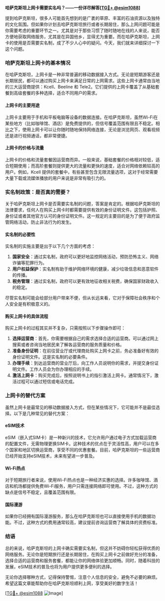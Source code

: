 **哈萨克斯坦上网卡需要实名吗？——一份详尽解答[[TG💪+ @esim1088](https://t.me/s/esim1088)]**

提到哈萨克斯坦，很多人可能首先想到的是广袤的草原、丰富的石油资源以及独特的文化氛围。但如果你计划去哈萨克斯坦旅行或者长期居住，那么上网问题可能是你需要考虑的重要环节之一。尤其是对于那些习惯了随时随地在线的人来说，能否方便地获取网络服务，尤其是在异国他乡，显得尤为重要。而在哈萨克斯坦，上网卡的使用是否需要实名制，成了不少人心中的疑问。今天，我们就来详细探讨一下这个问题。

### 哈萨克斯坦上网卡的基本情况

在哈萨克斯坦，上网卡是一种非常普遍的移动数据接入方式。无论是短期游客还是长期居民，都可以通过购买上网卡来满足日常的上网需求。这些上网卡通常由当地的三大运营商提供：Kcell、Beeline 和 Tele2。它们提供的上网卡覆盖了从基础套餐到高级套餐的多种选择，适合不同用户的需求。

#### 上网卡的主要用途

上网卡主要用于手机和平板电脑等设备的数据连接。在哈萨克斯坦，虽然Wi-Fi在某些地方（比如咖啡馆、酒店）是免费提供的，但信号覆盖范围有限且不稳定。相比之下，使用上网卡可以让你随时随地保持网络连接，无论是浏览网页、观看视频还是进行视频通话，都非常便捷。

#### 上网卡的价格与流量

上网卡的价格和流量套餐因运营商而异。一般来说，基础套餐的价格相对较低，适合短期使用；而高阶套餐则提供更大的流量和更快的速度，适合对网络依赖较高的用户。例如，Kcell 提供的套餐中，有些甚至包含无限流量选项，这对于经常需要大量下载或流媒体播放的用户来说是非常有吸引力的。

### 实名制政策：是否真的需要？

关于哈萨克斯坦上网卡是否需要实名制的问题，答案是肯定的。根据哈萨克斯坦的法律要求，任何人在购买上网卡时都需要提供有效的身份证明文件。这包括护照、身份证或者其他官方认可的身份证明文件。这一规定的主要目的是为了便于政府监管网络活动，防止非法行为的发生。

#### 实名制的必要性

实名制的实施主要是出于以下几个方面的考虑：

1. **国家安全**：通过实名制，政府可以更好地监控网络活动，预防恐怖主义、网络诈骗等犯罪行为。
2. **用户权益保护**：实名制有助于维护网络环境的健康，减少垃圾信息和恶意软件的传播。
3. **税务管理**：通过实名制，政府可以更有效地征收相关税费，确保国家财政收入的稳定。

尽管实名制可能会给部分用户带来不便，但从长远来看，它对于保障社会秩序和个人安全是有积极意义的。

#### 购买上网卡的具体流程

购买上网卡的过程其实并不复杂，只需按照以下步骤操作即可：

1. **选择运营商**：首先，你需要根据自己的需求选择合适的运营商。可以通过网上搜索或者咨询当地居民来了解各运营商的服务质量和价格。
2. **准备身份证明**：在前往营业厅或代理商处购买上网卡之前，务必准备好有效的身份证明文件。这是实名制的必要条件。
3. **办理手续**：到达运营商的营业厅后，向工作人员说明你的需求，并提交身份证明文件。工作人员会为你办理相应的手续。
4. **激活上网卡**：购买完成后，按照说明书上的指引激活上网卡。通常情况下，激活过程可以通过短信或电话完成。

### 上网卡的替代方案

虽然上网卡是最常见的移动数据接入方式，但在某些情况下，它可能并不是最佳选择。以下是几种常见的替代方案：

#### eSIM技术

eSIM（嵌入式SIM卡）是一种新兴的技术，它允许用户通过电子方式加载运营商的配置文件，无需物理更换SIM卡。这种技术的优点在于灵活性高，用户可以在多个国家和地区切换运营商，享受不同的优惠套餐。目前，哈萨克斯坦的一些运营商已经开始支持eSIM技术，未来有望进一步普及。

#### Wi-Fi热点

对于短期旅行者来说，使用Wi-Fi热点也是一种经济实惠的选择。许多咖啡馆、酒店和机场都提供免费Wi-Fi服务，用户只需连接网络即可使用。不过，这种方式的缺点是信号不稳定，且覆盖范围有限。

#### 国际漫游

如果你已经拥有国际漫游服务，那么在哈萨克斯坦也可以直接使用手机的数据功能。不过，这种方式的费用通常较高，建议提前咨询运营商了解具体的资费标准。

### 结语

总的来说，哈萨克斯坦的上网卡确实需要实名制，但这并不妨碍你轻松获得优质的网络服务。无论你是短期旅行还是长期居住，在购买上网卡之前做好充分的准备，选择合适的运营商和服务套餐，都能让你的网络体验更加顺畅。同时，随着科技的发展，eSIM技术的普及也将为用户提供更多便利的选择。

无论你选择哪种方式，记得保持警惕，注意个人信息的安全，避免不必要的麻烦。希望这篇文章能帮助你在哈萨克斯坦顺利上网，享受美好的数字生活！

[[TG💪+ @esim1088](https://t.me/s/esim1088) ![Image](https://i.postimg.cc/4NQfJmqS/Snipaste-2025-05-13-00-14-12.png)]
